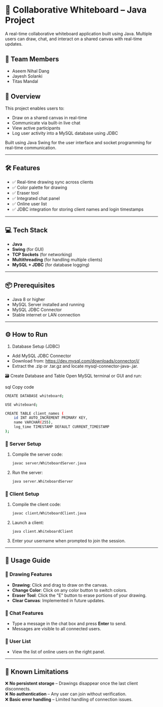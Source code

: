 # 🎨 Collaborative Whiteboard – Java Project

A real-time collaborative whiteboard application built using Java. Multiple users can draw, chat, and interact on a shared canvas with real-time updates.

## 👥 Team Members
- Aseem Nihal Dang  
- Jayesh Solanki  
- Titas Mandal

## 🚀 Overview
This project enables users to:
- Draw on a shared canvas in real-time
- Communicate via built-in live chat
- View active participants
- Log user activity into a MySQL database using JDBC

Built using Java Swing for the user interface and socket programming for real-time communication.

---

## 🛠 Features
- ✅ Real-time drawing sync across clients  
- ✅ Color palette for drawing  
- ✅ Eraser tool  
- ✅ Integrated chat panel  
- ✅ Online user list  
- ✅ JDBC integration for storing client names and login timestamps

---

## 💻 Tech Stack
- **Java**  
- **Swing** (for GUI)  
- **TCP Sockets** (for networking)  
- **Multithreading** (for handling multiple clients)  
- **MySQL + JDBC** (for database logging)

---

## 📦 Prerequisites
- Java 8 or higher  
- MySQL Server installed and running  
- MySQL JDBC Connector  
- Stable internet or LAN connection

---

## ⚙️ How to Run
1. Database Setup (JDBC)
- Add MySQL JDBC Connector
- Download from: https://dev.mysql.com/downloads/connector/j/
- Extract the .zip or .tar.gz and locate mysql-connector-java-<version>.jar.

🗃️ Create Database and Table
Open MySQL terminal or GUI and run:

sql
Copy code
```sh
CREATE DATABASE whiteboard;

USE whiteboard;

CREATE TABLE client_names (
    id INT AUTO_INCREMENT PRIMARY KEY,
    name VARCHAR(255),
    log_time TIMESTAMP DEFAULT CURRENT_TIMESTAMP
);
```
### 💪 Server Setup
1. Compile the server code:
   ```sh
   javac server/WhiteboardServer.java
   ```
2. Run the server:
   ```sh
   java server.WhiteboardServer
   ```

### 👥 Client Setup
1. Compile the client code:
   ```sh
   javac client/WhiteboardClient.java
   ```
2. Launch a client:
   ```sh
   java client.WhiteboardClient
   ```
3. Enter your username when prompted to join the session.

---
## 🔧 Usage Guide
### 🌟 Drawing Features
- **Drawing**: Click and drag to draw on the canvas.
- **Change Color**: Click on any color button to switch colors.
- **Eraser Tool**: Click the "E" button to erase portions of your drawing.
- **Clear Canvas**: Implemented in future updates.

### 💬 Chat Features
- Type a message in the chat box and press **Enter** to send.
- Messages are visible to all connected users.

### 👤 User List
- View the list of online users on the right panel.

---
## 🔧 Known Limitations
❌ **No persistent storage** – Drawings disappear once the last client disconnects.  
❌ **No authentication** – Any user can join without verification.  
❌ **Basic error handling** – Limited handling of connection issues.  
